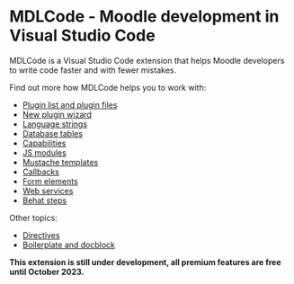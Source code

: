 # MDLCode - Moodle development in Visual Studio Code

MDLCode is a Visual Studio Code extension that helps Moodle developers to write code faster and with fewer mistakes.

Find out more how MDLCode helps you to work with:
- [Plugin list and plugin files](pluginfiles.md)
- [New plugin wizard](newplugin.md)
- [Language strings](strings.md)
- [Database tables](dbtables.md)
- [Capabilities](capabilities.md)
- [JS modules](jsmodules.md)
- [Mustache templates](templates.md)
- [Callbacks](callbacks.md)
- [Form elements](formelements.md)
- [Web services](webservices.md)
- [Behat steps](behat.md)

Other topics:
- [Directives](directives.md)
- [Boilerplate and docblock](boilerplate.md)

**This extension is still under development, all premium features are free until October 2023.**

